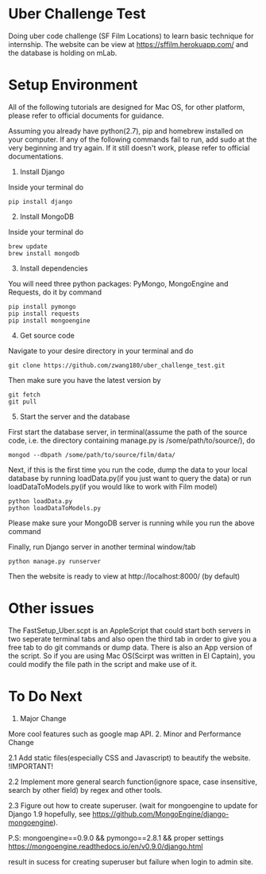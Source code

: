 # Uber Challenge Test

Doing uber code challenge (SF Film Locations) to learn basic technique for internship. The website can be view at https://sffilm.herokuapp.com/ and the database is holding on mLab.

# Setup Environment
All of the following tutorials are designed for Mac OS, for other platform, please refer to official documents for guidance. 

Assuming you already have python(2.7), pip and homebrew installed on your computer. If any of the following commands fail to run, add sudo at the very beginning and try again. If it still doesn't work, please refer to official documentations.

1. Install Django

  Inside your terminal do
  ```
  pip install django
  ```
  
2. Install MongoDB

  Inside your terminal do
  ```
  brew update
  brew install mongodb
  ```

3. Install dependencies

  You will need three python packages: PyMongo, MongoEngine and Requests, do it by command
  ```
  pip install pymongo
  pip install requests
  pip install mongoengine
  ```
4. Get source code

  Navigate to your desire directory in your terminal and do 
  ```
  git clone https://github.com/zwang180/uber_challenge_test.git
  ```
  Then make sure you have the latest version by
  ```
  git fetch
  git pull
  ```
5. Start the server and the database

  First start the database server, in terminal(assume the path of the source code, i.e. the directory containing manage.py is /some/path/to/source/), do
  ```
  mongod --dbpath /some/path/to/source/film/data/
  ```
  Next, if this is the first time you run the code, dump the data to your local database by running loadData.py(if you just want to query the data) or run loadDataToModels.py(if you would like to work with Film model)
  ```
  python loadData.py
  python loadDataToModels.py
  ```
  Please make sure your MongoDB server is running while you run the above command
  
  Finally, run Django server in another terminal window/tab
  ```
  python manage.py runserver
  ```
  Then the website is ready to view at http://localhost:8000/ (by default)

# Other issues
  The FastSetup_Uber.scpt is an AppleScript that could start both servers in two seperate terminal tabs and also open the third tab in order to give you a free tab to do git commands or dump data. There is also an App version of the script. So if you are using Mac OS(Scirpt was written in El Captain), you could modify the file path in the script and make use of it.
  
# To Do Next

1. Major Change

  More cool features such as google map API.
2. Minor and Performance Change
  
  2.1 Add static files(especially CSS and Javascript) to beautify the website. !IMPORTANT!

  2.2 Implement more general search function(ignore space, case insensitive, search by other field) by regex and other tools.
  
  2.3 Figure out how to create superuser. (wait for mongoengine to update for Django 1.9 hopefully, see https://github.com/MongoEngine/django-mongoengine).
  
  P.S: mongoengine==0.9.0 && pymongo==2.8.1 && proper settings https://mongoengine.readthedocs.io/en/v0.9.0/django.html
  
  result in sucess for creating superuser but failure when login to admin site.

